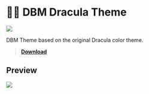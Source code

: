 # 🧛‍♂️ DBM Dracula Theme

![](https://img.shields.io/github/license/CapOliveiraBr/DBM-Dracula-Theme?style=for-the-badge)

DBM Theme based on the original Dracula color theme.

> [**Download**](https://github.com/CapOliveiraBr/DBM-Dracula-Theme/archive/master.zip)

## Preview
<img src="https://i.imgur.com/QQOlyCf.gif">
